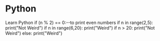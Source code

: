 # Python
Learn Python
if (n % 2) == 0:--to print even numbers
        if n in range(2,5):
            print("Not Weird")
        if n in range(6,20):
            print("Weird")
        if n > 20:
            print("Not Weird")
    else:
        print("Weird")

